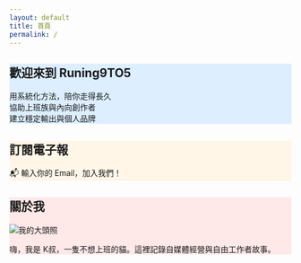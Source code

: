 ```yaml
---
layout: default
title: 首頁
permalink: /
---
```


<section class="card-section" style="background:#dceeff;">
  <h1>歡迎來到 Runing9TO5</h1>
  <p>用系統化方法，陪你走得長久<br>
     協助上班族與內向創作者<br>
     建立穩定輸出與個人品牌</p>
</section>

<section class="card-section" style="background:#fff6e8;">
  <h2>訂閱電子報</h2>
  <p>📬 輸入你的 Email，加入我們！</p>
  <div class="newsletter-box">
    <script async data-uid="49e70b7c7c" src="https://ken-66.kit.com/49e70b7c7c/index.js"></script>
  </div>
</section>

<section class="card-section" style="background:#ffe8e8;">
  <h2>關於我</h2>
  <img src="{{ '/images/ME.jpg' | relative_url }}" alt="我的大頭照" class="about-img">
  <p>嗨，我是 K叔，一隻不想上班的貓。這裡記錄自媒體經營與自由工作者故事。</p>
</section>

